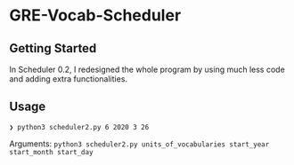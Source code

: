 # GRE-Vocab-Scheduler

## Getting Started

In Scheduler 0.2, I redesigned the whole program by using much less code and adding extra functionalities.

## Usage

```
❯ python3 scheduler2.py 6 2020 3 26
```

Arguments: `python3 scheduler2.py units_of_vocabularies start_year start_month start_day`